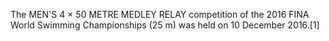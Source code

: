 The MEN'S 4 × 50 METRE MEDLEY RELAY competition of the 2016 FINA World Swimming Championships (25 m) was held on 10 December 2016.[1]
